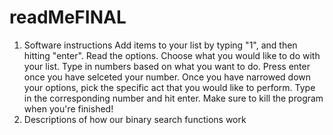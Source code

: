 # readMeFINAL
1. Software instructions
  	Add items to your list by typing "1", and then hitting "enter".
  	Read the options.
  	Choose what you would like to do with your list.
  	Type in numbers based on what you want to do.
  	Press enter once you have selceted your number.
  	Once you have narrowed down your options, pick the specific act that you would like to perform.
	  Type in the corresponding number and hit enter.
	  Make sure to kill the program when you're finished!
2. Descriptions of how our binary search functions work
